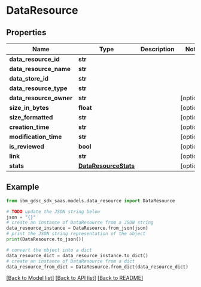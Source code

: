 # DataResource


## Properties

Name | Type | Description | Notes
------------ | ------------- | ------------- | -------------
**data_resource_id** | **str** |  | 
**data_resource_name** | **str** |  | 
**data_store_id** | **str** |  | 
**data_resource_type** | **str** |  | 
**data_resource_owner** | **str** |  | [optional] 
**size_in_bytes** | **float** |  | [optional] 
**size_formatted** | **str** |  | [optional] 
**creation_time** | **str** |  | [optional] 
**modification_time** | **str** |  | [optional] 
**is_reviewed** | **bool** |  | [optional] 
**link** | **str** |  | [optional] 
**stats** | [**DataResourceStats**](DataResourceStats.md) |  | [optional] 

## Example

```python
from ibm_gdsc_sdk_saas.models.data_resource import DataResource

# TODO update the JSON string below
json = "{}"
# create an instance of DataResource from a JSON string
data_resource_instance = DataResource.from_json(json)
# print the JSON string representation of the object
print(DataResource.to_json())

# convert the object into a dict
data_resource_dict = data_resource_instance.to_dict()
# create an instance of DataResource from a dict
data_resource_from_dict = DataResource.from_dict(data_resource_dict)
```
[[Back to Model list]](../README.md#documentation-for-models) [[Back to API list]](../README.md#documentation-for-api-endpoints) [[Back to README]](../README.md)


